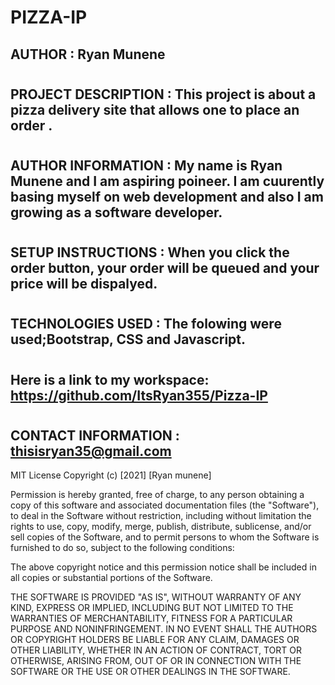 # PIZZA-IP

## AUTHOR : Ryan Munene
#
## PROJECT DESCRIPTION : This project is about a pizza delivery site that allows one to place an order .
#
## AUTHOR INFORMATION : My name is Ryan Munene and I am aspiring poineer. I am cuurently basing myself on web development and also I am growing as a software developer.
#
## SETUP INSTRUCTIONS : When you click the order button, your order will be queued and your price will be dispalyed.
#
## TECHNOLOGIES USED : The folowing were used;Bootstrap, CSS and Javascript.
#
## Here is a link to my workspace: https://github.com/ItsRyan355/Pizza-IP
#
## CONTACT INFORMATION : thisisryan35@gmail.com
MIT License
Copyright (c) [2021] [Ryan munene]

Permission is hereby granted, free of charge, to any person obtaining a copy of this software and associated documentation files (the "Software"), to deal in the Software without restriction, including without limitation the rights to use, copy, modify, merge, publish, distribute, sublicense, and/or sell copies of the Software, and to permit persons to whom the Software is furnished to do so, subject to the following conditions:

The above copyright notice and this permission notice shall be included in all copies or substantial portions of the Software.

THE SOFTWARE IS PROVIDED "AS IS", WITHOUT WARRANTY OF ANY KIND, EXPRESS OR IMPLIED, INCLUDING BUT NOT LIMITED TO THE WARRANTIES OF MERCHANTABILITY, FITNESS FOR A PARTICULAR PURPOSE AND NONINFRINGEMENT. IN NO EVENT SHALL THE AUTHORS OR COPYRIGHT HOLDERS BE LIABLE FOR ANY CLAIM, DAMAGES OR OTHER LIABILITY, WHETHER IN AN ACTION OF CONTRACT, TORT OR OTHERWISE, ARISING FROM, OUT OF OR IN CONNECTION WITH THE SOFTWARE OR THE USE OR OTHER DEALINGS IN THE SOFTWARE.